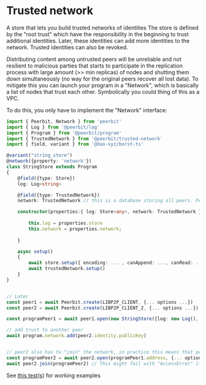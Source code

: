 # Trusted network
A store that lets you build trusted networks of identities
The store is defined by the "root trust" which have the responsibility in the beginning to trust additional identities. Later, these identities can add more identities to the network. 
Trusted identities can also be revoked.

Distributing content among untrusted peers will be unreliable and not resilient to malicious parties that starts to participate in the replication process with large amount (>> min replicas) of nodes and shutting them down simultaneously (no way for the original peers recover all lost data). To mitigate this you can launch your program in a "Network", which is basically a list of nodes that trust each other. Symbolically you could thing of this as a VPC.

To do this, you only have to implement the "Network" interface: 
```typescript
import { Peerbit, Network } from 'peerbit'
import { Log } from '@peerbit/log'
import { Program } from '@peerbit/program' 
import { TrustedNetwork } from '@peerbit/trusted-network' 
import { field, variant } from '@dao-xyz/borst-ts' 

@variant("string_store") 
@network({property: 'network'})
class StringStore extends Program
{
    @field({type: Store})
    log: Log<string>

    @field({type: TrustedNetwork}) 
    network: TrustedNetwork // this is a database storing all peers. Peers that are trusted can add new peers

    constructor(properties:{ log: Store<any>, network: TrustedNetwork }) {
       
		this.log = properties.store
		this.network = properties.network;
        
    }

    async setup() 
    {
        await store.setup({ encoding: ... , canAppend: ..., canRead: ...})
        await trustedNetwork.setup()
    }
}


// Later 
const peer1 = await Peerbit.create(LIBP2P_CLIENT, {... options ...})
const peer2 = await Peerbit.create(LIBP2P_CLIENT_2, {... options ...})

const programPeer1 = await peer1.open(new StringStore({log: new Log(), network: new TrustedNetwork()}), {... options ...})

// add trust to another peer
await program.network.add(peer2.identity.publicKey) 


// peer2 also has to "join" the network, in practice this means that peer2 adds a record telling that its Peer ID trusts its libp2p Id
const programPeer2 = await peer2.open(programPeer1.address, {... options ...})
await peer2.join(programPeer2) // This might fail with "AccessError" if you do this too quickly after "open", because it has not yet recieved the full trust graph from peer1 yet
```

See [this test(s)](./src/__tests__/network.test.ts) for working examples
